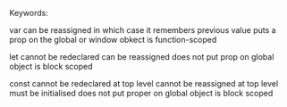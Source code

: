 Keywords:

var
    can be reassigned
    in which case it remembers previous value
    puts a prop on the global or window obkect
    is function-scoped

let
    cannot be redeclared
    can be reassigned
    does not put prop on global object
    is block scoped

const
    cannot be redeclared at top level
    cannot be reassigned at top level
    must be initialised
    does not put proper on global object
    is block scoped
